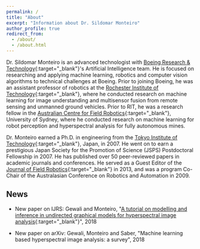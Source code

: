 ```yaml
---
permalink: /
title: "About"
excerpt: "Information about Dr. Sildomar Monteiro"
author_profile: true
redirect_from: 
  - /about/
  - /about.html
---
```


Dr. Sildomar Monteiro is an advanced technologist with [Boeing Research & Technology](http://www.boeing.com/innovation/){:target="_blank"}'s Artificial Intelligence team. He is focused on researching and applying machine learning, robotics and computer vision algorithms to technical challenges at Boeing. Prior to joining Boeing, he was an assistant professor of robotics at the [Rochester Institute of Technology](https://www.rit.edu/kgcoe/electrical/){:target="_blank"}, where he conducted research on machine learning for image understanding and multisensor fusion from remote sensing and unmanned ground vehicles. Prior to RIT, he was a research fellow in the [Australian Centre for Field Robotics](https://sydney.edu.au/engineering/our-research/robotics-and-intelligent-systems/australian-centre-for-field-robotics.html){:target="_blank"}, University of Sydney, where he conducted research on machine learning for robot perception and hyperspectral analysis for fully autonomous mines.

Dr. Monteiro earned a Ph.D. in engineering from the [Tokyo Institute of Technology](https://www.titech.ac.jp/english/){:target="_blank"}, Japan, in 2007. He went on to earn a prestigious Japan Society for the Promotion of Science (JSPS) Postdoctoral Fellowship in 2007. He has published over 50 peer-reviewed papers in academic journals and conferences. He served as a Guest Editor of the [Journal of Field Robotics](https://onlinelibrary.wiley.com/journal/15564967){:target="_blank"} in 2013, and was a program Co-Chair of the Australasian Conference on Robotics and Automation in 2009. 

## News

* New paper on IJRS: Gewali and Monteiro, "[A tutorial on modelling and inference in undirected graphical models for hyperspectral image analysis](https://www.tandfonline.com/doi/abs/10.1080/01431161.2018.1465614){:target="_blank"}", 2018

* New paper on arXiv: Gewali, Monteiro and Saber, "Machine learning based hyperspectral image analysis: a survey", 2018
